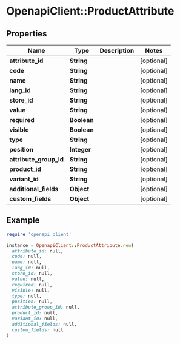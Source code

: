 # OpenapiClient::ProductAttribute

## Properties

| Name | Type | Description | Notes |
| ---- | ---- | ----------- | ----- |
| **attribute_id** | **String** |  | [optional] |
| **code** | **String** |  | [optional] |
| **name** | **String** |  | [optional] |
| **lang_id** | **String** |  | [optional] |
| **store_id** | **String** |  | [optional] |
| **value** | **String** |  | [optional] |
| **required** | **Boolean** |  | [optional] |
| **visible** | **Boolean** |  | [optional] |
| **type** | **String** |  | [optional] |
| **position** | **Integer** |  | [optional] |
| **attribute_group_id** | **String** |  | [optional] |
| **product_id** | **String** |  | [optional] |
| **variant_id** | **String** |  | [optional] |
| **additional_fields** | **Object** |  | [optional] |
| **custom_fields** | **Object** |  | [optional] |

## Example

```ruby
require 'openapi_client'

instance = OpenapiClient::ProductAttribute.new(
  attribute_id: null,
  code: null,
  name: null,
  lang_id: null,
  store_id: null,
  value: null,
  required: null,
  visible: null,
  type: null,
  position: null,
  attribute_group_id: null,
  product_id: null,
  variant_id: null,
  additional_fields: null,
  custom_fields: null
)
```

